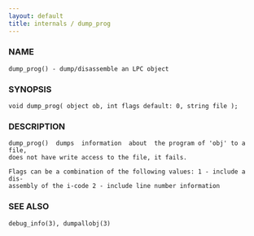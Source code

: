 ```yaml
---
layout: default
title: internals / dump_prog
---
```






### NAME
    dump_prog() - dump/disassemble an LPC object


### SYNOPSIS
    void dump_prog( object ob, int flags default: 0, string file );


### DESCRIPTION
    dump_prog()  dumps  information  about  the program of 'obj' to a file,
    does not have write access to the file, it fails.

    Flags can be a combination of the following values: 1 - include a  dis‐
    assembly of the i-code 2 - include line number information


### SEE ALSO
    debug_info(3), dumpallobj(3)



